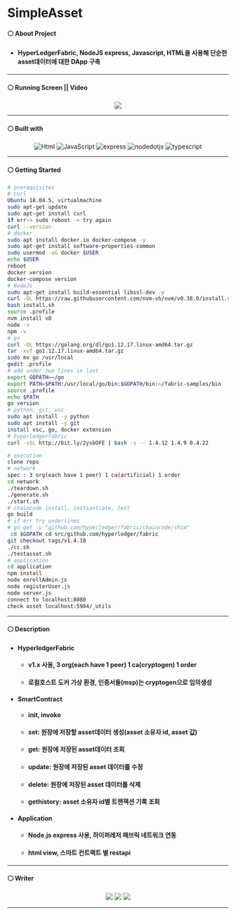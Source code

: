 # SimpleAsset
#### ⚪ About Project
* #### HyperLedgerFabric, NodeJS express, Javascript, HTML을 사용해 단순한 asset데이터에 대한 DApp 구축

- - -

#### ⚪ Running Screen || Video
<p align ="center">
   <img src="https://github.com/MpqM/HyperledgerFabric_v1.x-SimpleAsset/assets/79093184/9bf5a1db-9a72-4054-9b72-1f592cc222b4.png"/>
</p>

- - -

#### ⚪ Built with
<p align ="center">
   <img alt="Html" src ="https://img.shields.io/badge/HTML5-E34F26.svg?&style=for-the-badge&logo=HTML5&logoColor=white"/> <img alt="JavaScript" src ="https://img.shields.io/badge/JavaScriipt-F7DF1E.svg?&style=for-the-badge&logo=JavaScript&logoColor=white"/> <img alt="express" src ="https://img.shields.io/badge/express-339933.svg?&style=for-the-badge&logo=express&logoColor=white"/> <img alt="nodedotjs" src ="https://img.shields.io/badge/nodejs-339933.svg?&style=for-the-badge&logo=nodedotjs&logoColor=white"/> <img alt="typescript" src ="https://img.shields.io/badge/hyperledger-3178C6.svg?&style=for-the-badge&logo=hyperledger&logoColor=white"/>
</p>

- - -

#### ⚪ Getting Started
```bash
# prerequisites
# curl
Ubuntu 18.04.5, virtualmachine
sudo apt-get update
sudo apt-get install curl
if err-> sudo reboot -> try again
curl --version
# docker
sudo apt install docker.io docker-compose -y
sudo apt-get install software-properties-common
sudo usermod -aG docker $USER
echo $USER
reboot
docker version
docker-compose version
# NodeJs
sudo apt-get install build-essential libssl-dev -y
curl -OL https://raw.githubusercontent.com/nvm-sh/nvm/v0.38.0/install.sh | bash
bash install.sh
source .profile
nvm install v8
node -v
npm -v
# go
curl -OL https://golang.org/dl/go1.12.17.linux-amd64.tar.gz
tar -xvf go1.12.17.linux-amd64.tar.gz
sudo mv go /usr/local
gedit .profile
# add under two lines in last
export GOPATH=~/go
export PATH=$PATH:/usr/local/go/bin:$GOPATH/bin:~/fabric-samples/bin
source .profile
echo $PATH
go version
# python, git, vsc
sudo apt install -y python
sudo apt install -y git
install vsc, go, docker extension
# hyperledgerfabric
curl -sSL http://bit.ly/2ysbOFE | bash -s -- 1.4.12 1.4.9 0.4.22
```
```bash
# execution
clone repo
# network
spec : 3 org(each have 1 peer) 1 ca(artificial) 1 order
cd network
./teardown.sh
./generate.sh
./start.sh
# chaincode install, instsantiate, test
go build
# if err try underlines
# go get -u "github.com/hyperledger/fabric/chaincode/shim"
 cd $GOPATH cd src/github.com/hyperledger/fabric
git checkout tags/v1.4.10
./cc.sh
./testasset.sh
# application
cd application
npm install
node enrollAdmin.js
node registerUser.js
node server.js
connect to localhost:8080
check asset localhost:5984/_utils
```

- - -

#### ⚪ Description
* #### HyperledgerFabric
  * #### v1.x 사용, 3 org(each have 1 peer) 1 ca(cryptogen) 1 order
  * #### 로컬호스트 도커 가상 환경, 인증서들(msp)는 cryptogen으로 임의생성
* #### SmartContract
   * #### init, invoke
   * #### set: 원장에 저장할 asset데이터 생성(asset 소유자 id, asset 값)
   * #### get: 원장에 저장된 asset데이터 조회
   * #### update: 원장에 저장된 asset 데이터를 수정
   * #### delete: 원장에 저장된 asset 데이터를 삭제
   * #### gethistory: asset 소유자 id별 트랜잭션 기록 조회
* #### Application
  * #### Node.js express 사용, 하이퍼레저 패브릭 네트워크 연동
  * #### html view, 스마트 컨트랙트 별 restapi
  
- - -

#### ⚪ Writer
<p align ="center">
  <img src ="https://img.shields.io/badge/gmail-EA4335.svg?&style=for-the-badge&logo=gmail&logoColor=white"/></a> <a href = "https://github.com/MpqM"><img src ="https://img.shields.io/badge/GitHub-181717.svg?&style=for-the-badge&logo=GitHub&logoColor=white"/></a> <a href = "https://MpqM.tistory.com/"> <img src ="https://img.shields.io/badge/tistory-000000.svg?&style=for-the-badge&logo=Tistory&logoColor=white"/></a>
</p>

- - -
